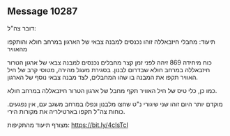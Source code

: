 ## Message 10287

דובר צה"ל:

תיעוד: מחבלי חיזבאללה זוהו נכנסים למבנה צבאי של הארגון במרחב חולא והותקפו מהאוויר

כוח מיחידה 869 זיהה לפני זמן קצר מחבלים נכנסים למבנה צבאי של ארגון הטרור חיזבאללה במרחב חולא שבדרום לבנון.
בסגירת מעגל מהירה, מטוסי קרב של חיל האוויר תקפו את המבנה בו שהו המחבלים, לצד מבנה צבאי נוסף של הארגון. 

כמו כן, כלי טיס של חיל האוויר תקף מחבל של ארגון הטרור חיזבאללה במרחב חולא.

מוקדם יותר היום זוהו שני שיגורי נ"ט שחצו מלבנון ונפלו במרחב משגב עם, אין נפגעים. 
כוחות צה"ל תקפו בארטילריה את מקורות הירי. 

מצורף תיעוד מהתקיפות: https://bit.ly/4cIsTcI

